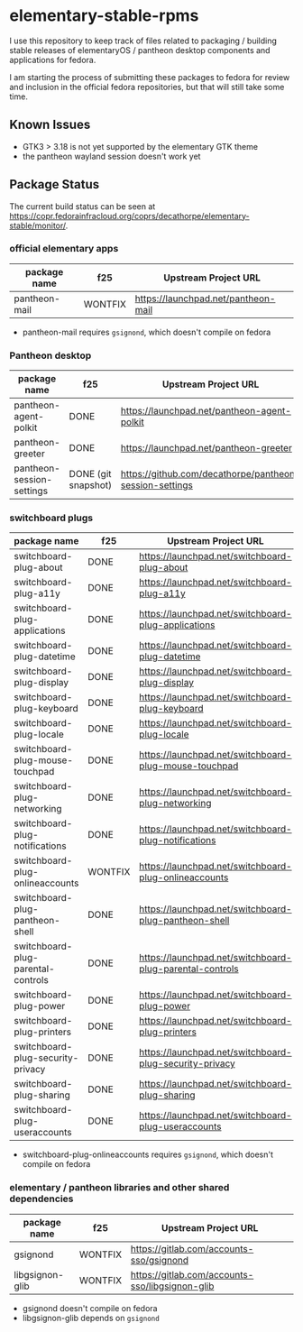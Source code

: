 # elementary-stable-rpms
I use this repository to keep track of files related to packaging / building stable
releases of elementaryOS / pantheon desktop components and applications for fedora.

I am starting the process of submitting these packages to fedora for review and inclusion
in the official fedora repositories, but that will still take some time.


## Known Issues

- GTK3 > 3.18 is not yet supported by the elementary GTK theme
- the pantheon wayland session doesn't work yet


## Package Status

The current build status can be seen at <https://copr.fedorainfracloud.org/coprs/decathorpe/elementary-stable/monitor/>.


### official elementary apps

| package name                          | f25                   | Upstream Project URL                                          |
| ------------------------------------- | --------------------- | ------------------------------------------------------------- |
| pantheon-mail                         | WONTFIX               | <https://launchpad.net/pantheon-mail>                         |

- pantheon-mail requires `gsignond`, which doesn't compile on fedora


### Pantheon desktop

| package name                          | f25                   | Upstream Project URL                                          |
| ------------------------------------- | --------------------- | ------------------------------------------------------------- |
| pantheon-agent-polkit                 | DONE                  | <https://launchpad.net/pantheon-agent-polkit>                 |
| pantheon-greeter                      | DONE                  | <https://launchpad.net/pantheon-greeter>                      |
| pantheon-session-settings             | DONE (git snapshot)   | <https://github.com/decathorpe/pantheon-session-settings>     |


### switchboard plugs

| package name                          | f25                   | Upstream Project URL                                          |
| ------------------------------------- | --------------------- | ------------------------------------------------------------- |
| switchboard-plug-about                | DONE                  | <https://launchpad.net/switchboard-plug-about>                |
| switchboard-plug-a11y                 | DONE                  | <https://launchpad.net/switchboard-plug-a11y>                 |
| switchboard-plug-applications         | DONE                  | <https://launchpad.net/switchboard-plug-applications>         |
| switchboard-plug-datetime             | DONE                  | <https://launchpad.net/switchboard-plug-datetime>             |
| switchboard-plug-display              | DONE                  | <https://launchpad.net/switchboard-plug-display>              |
| switchboard-plug-keyboard             | DONE                  | <https://launchpad.net/switchboard-plug-keyboard>             |
| switchboard-plug-locale               | DONE                  | <https://launchpad.net/switchboard-plug-locale>               |
| switchboard-plug-mouse-touchpad       | DONE                  | <https://launchpad.net/switchboard-plug-mouse-touchpad>       |
| switchboard-plug-networking           | DONE                  | <https://launchpad.net/switchboard-plug-networking>           |
| switchboard-plug-notifications        | DONE                  | <https://launchpad.net/switchboard-plug-notifications>        |
| switchboard-plug-onlineaccounts       | WONTFIX               | <https://launchpad.net/switchboard-plug-onlineaccounts>       |
| switchboard-plug-pantheon-shell       | DONE                  | <https://launchpad.net/switchboard-plug-pantheon-shell>       |
| switchboard-plug-parental-controls    | DONE                  | <https://launchpad.net/switchboard-plug-parental-controls>    |
| switchboard-plug-power                | DONE                  | <https://launchpad.net/switchboard-plug-power>                |
| switchboard-plug-printers             | DONE                  | <https://launchpad.net/switchboard-plug-printers>             |
| switchboard-plug-security-privacy     | DONE                  | <https://launchpad.net/switchboard-plug-security-privacy>     |
| switchboard-plug-sharing              | DONE                  | <https://launchpad.net/switchboard-plug-sharing>              |
| switchboard-plug-useraccounts         | DONE                  | <https://launchpad.net/switchboard-plug-useraccounts>         |

- switchboard-plug-onlineaccounts requires `gsignond`, which doesn't compile on fedora


### elementary / pantheon libraries and other shared dependencies

| package name                          | f25                   | Upstream Project URL                                          |
| ------------------------------------- | --------------------- | ------------------------------------------------------------- |
| gsignond                              | WONTFIX               | <https://gitlab.com/accounts-sso/gsignond>                    |
| libgsignon-glib                       | WONTFIX               | <https://gitlab.com/accounts-sso/libgsignon-glib>             |

- gsignond doesn't compile on fedora
- libgsignon-glib depends on `gsignond`

